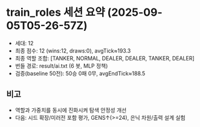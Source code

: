 # train_roles 세션 요약 (2025-09-05T05-26-57Z)

- 세대: 12
- 최종 점수: 12 (wins:12, draws:0), avgTick≈193.3
- 최종 역할 조합: [TANKER, NORMAL, DEALER, DEALER, TANKER, DEALER]
- 번들 경로: result/ai.txt (6 봇, MLP 정책)
- 검증(baseline 50전): 50승 0패 0무, avgEndTick≈188.5

## 비고
- 역할과 가중치를 동시에 진화시켜 탐색 안정성 개선
- 다음: 시드 확장/미러전 포함 평가, GENS↑(>=24), 은닉 차원/출력 설계 실험

